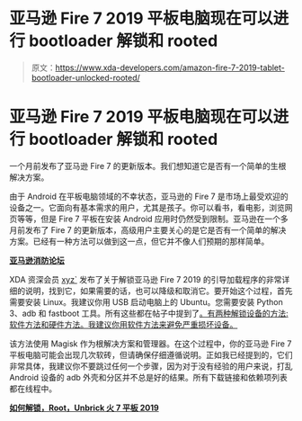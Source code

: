 # 亚马逊 Fire 7 2019 平板电脑现在可以进行 bootloader 解锁和 rooted

> 原文：<https://www.xda-developers.com/amazon-fire-7-2019-tablet-bootloader-unlocked-rooted/>

# 亚马逊 Fire 7 2019 平板电脑现在可以进行 bootloader 解锁和 rooted

一个月前发布了亚马逊 Fire 7 的更新版本。我们想知道它是否有一个简单的生根解决方案。

由于 Android 在平板电脑领域的不幸状态，亚马逊的 Fire 7 是市场上最受欢迎的设备之一。它面向有基本需求的用户，尤其是孩子。你可以看书，看电影，浏览网页等等，但是 Fire 7 平板在安装 Android 应用时仍然受到限制。亚马逊在一个多月前发布了 Fire 7 的更新版本，高级用户主要关心的是它是否有一个简单的解决方案。已经有一种方法可以做到这一点，但它并不像人们预期的那样简单。

[**亚马逊消防论坛**](https://forum.xda-developers.com/amazon-fire)

XDA 资深会员 [xyz`](https://forum.xda-developers.com/member.php?u=9667509) 发布了关于解锁亚马逊 Fire 7 2019 的引导加载程序的非常详细的说明，找到它，如果需要的话，也可以降级和取消它。要开始这个过程，首先需要安装 Linux。我建议你用 USB 启动电脑上的 Ubuntu。您需要安装 Python 3、adb 和 fastboot 工具。所有这些都在帖子中提到了[。有两种解锁设备的方法:软件方法和硬件方法。我建议你用软件方法来避免严重损坏设备。](https://forum.xda-developers.com/amazon-fire/orig-development/fire-7-2019-mustang-unbrick-downgrade-t3944365)

该方法使用 Magisk 作为根解决方案和管理器。在这个过程中，你的亚马逊 Fire 7 平板电脑可能会出现几次软砖，但请确保仔细遵循说明。正如我已经提到的，它们非常具体，我建议你不要跳过任何一个步骤，因为对于没有经验的用户来说，打乱 Android 设备的 adb 外壳和分区并不总是好的结果。所有下载链接和依赖项列表都在线程中。

[**如何解锁，Root，Unbrick 火 7 平板 2019**](https://forum.xda-developers.com/amazon-fire/orig-development/fire-7-2019-mustang-unbrick-downgrade-t3944365)